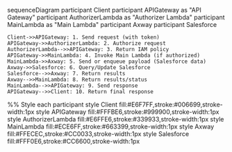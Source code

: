 sequenceDiagram
    participant Client
    participant APIGateway as "API Gateway"
    participant AuthorizerLambda as "Authorizer Lambda"
    participant MainLambda as "Main Lambda"
    participant Axway
    participant Salesforce

    Client->>APIGateway: 1. Send request (with token)
    APIGateway->>AuthorizerLambda: 2. Authorize request
    AuthorizerLambda-->>APIGateway: 3. Return IAM policy
    APIGateway->>MainLambda: 4. Invoke Main Lambda (if authorized)
    MainLambda->>Axway: 5. Send or enqueue payload (Salesforce data)
    Axway->>Salesforce: 6. Query/Update Salesforce
    Salesforce-->>Axway: 7. Return results
    Axway-->>MainLambda: 8. Return results/status
    MainLambda-->>APIGateway: 9. Send response
    APIGateway-->>Client: 10. Return final response

%% Style each participant
style Client fill:#E6F7FF,stroke:#006699,stroke-width:1px
style APIGateway fill:#FFFBE6,stroke:#999900,stroke-width:1px
style AuthorizerLambda fill:#E6FFE6,stroke:#339933,stroke-width:1px
style MainLambda fill:#ECE6FF,stroke:#663399,stroke-width:1px
style Axway fill:#FFECEC,stroke:#CC0033,stroke-width:1px
style Salesforce fill:#FFF0E6,stroke:#CC6600,stroke-width:1px

